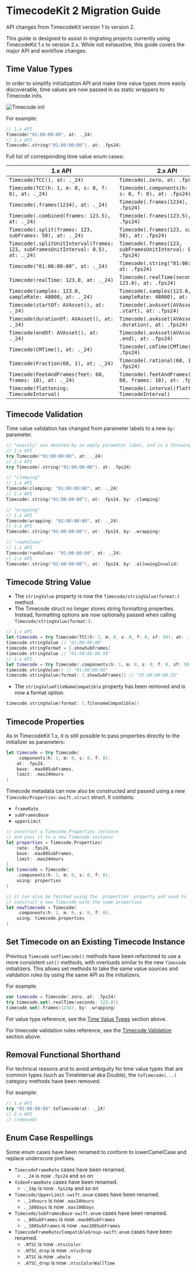 # TimecodeKit 2 Migration Guide

API changes from TimecodeKit version 1 to version 2.

This guide is designed to assist in migrating projects currently using TimecodeKit 1.x to version 2.x. While not exhaustive, this guide covers the major API and workflow changes. 

## Time Value Types

In order to simplify initialization API and make time value types more easily discoverable, time values are now passed in as static wrappers to Timecode inits.

![Timecode init](timecode-init.png)

For example:

```swift
// 1.x API
Timecode("01:00:00:00", at: ._24)
// 2.x API
Timecode(.string("01:00:00:00"), at: .fps24)
```

Full list of corresponding time value enum cases:

| 1.x API                                                   | 2.x API                                                      |
| --------------------------------------------------------- | ------------------------------------------------------------ |
| `Timecode(TCC(), at: ._24)`                               | `Timecode(.zero, at: .fps24)`                                |
| `Timecode(TCC(h: 1, m: 0, s: 0, f: 0), at: ._24)`         | `Timecode(.components(h: 1, m: 0, s: 0, f: 0), at: .fps24)`  |
| `Timecode(.frames(1234), at: ._24)`                       | `Timecode(.frames(1234), at: .fps24)`                        |
| `Timecode(.combined(frames: 123.5), at: ._24)`            | `Timecode(.frames(123.5), at: .fps24)`                       |
| `Timecode(.split(frames: 123, subFrames: 50), at: ._24)`  | `Timecode(.frames(123, subFrames: 50), at: .fps24)`          |
| `Timecode(.splitUnitInterval(frames: 123, subFramesUnitInterval: 0.5), at: ._24)` | `Timecode(.frames(123, subFramesUnitInterval: 0.5), at: .fps24)` |
| `Timecode("01:00:00:00", at: ._24)`                       | `Timecode(.string("01:00:00:00"), at: .fps24)`               |
| `Timecode(realTime: 123.0, at: ._24)`                     | `Timecode(.realTime(seconds: 123.0), at: .fps24)`            |
| `Timecode(samples: 123.0, sampleRate: 48000, at: ._24)`   | `Timecode(.samples(123.0, sampleRate: 48000), at: .fps24)`   |
| `Timecode(startOf: AVAsset(), at: ._24)`                  | `Timecode(.avAsset(AVAsset(), .start), at: .fps24)`          |
| `Timecode(durationOf: AVAsset(), at: ._24)`               | `Timecode(.avAsset(AVAsset(), .duration), at: .fps24)`       |
| `Timecode(endOf: AVAsset(), at: ._24)`                    | `Timecode(.avAsset(AVAsset(), .end), at: .fps24)`            |
| `Timecode(CMTime(), at: ._24)`                            | `Timecode(.cmTime(CMTime()), at: .fps24)`                    |
| `Timecode(Fraction(60, 1), at: ._24)`                     | `Timecode(.rational(60, 1), at: .fps24)`                     |
| `Timecode(FeetAndFrames(feet: 60, frames: 10), at: ._24)` | `Timecode(.feetAndFrames(feet: 60, frames: 10), at: .fps24)` |
| `Timecode(flattening: TimecodeInterval)`                  | `Timecode(.interval(flattening: TimecodeInterval)`           |

## Timecode Validation

Time value validation has changed from parameter labels to a new `by:` parameter.

```swift
// "exactly" was denoted by an empty parameter label, and is a throwing init
// 1.x API
try Timecode("01:00:00:00", at: ._24)
// 2.x API
try Timecode(.string("01:00:00:00"), at: .fps24)

// "clamping"
// 1.x API
Timecode(clamping: "01:00:00:00", at: ._24)
// 2.x API
Timecode(.string("01:00:00:00"), at: .fps24, by: .clamping)

// "wrapping"
// 1.x API
Timecode(wrapping: "01:00:00:00", at: ._24)
// 2.x API
Timecode(.string("01:00:00:00"), at: .fps24, by: .wrapping)

// "rawValues"
// 1.x API
Timecode(rawValues: "01:00:00:00", at: ._24)
// 2.x API
Timecode(.string("01:00:00:00"), at: .fps24, by: .allowingInvalid)
```

## Timecode String Value

- The `stringValue` property is now the ``Timecode/stringValue(format:)`` method.
- The Timecode struct no longer stores string formatting properties. Instead, formatting options are now optionally passed when calling ``Timecode/stringValue(format:)``.

```swift
// 1.x API
let timecode = try Timecode(TCC(h: 1, m: 0, s: 0, f: 0, sf: 50), at: ._24)
timecode.stringValue // "01:00:00:00"
timecode.stringFormat = [.showSubFrames]
timecode.stringValue // "01:00:00:00.50"
// 2.x API
let timecode = try Timecode(.components(h: 1, m: 0, s: 0, f: 0, sf: 50), at: .fps24)
timecode.stringValue() // "01:00:00:00"
timecode.stringValue(format: [.showSubFrames]) // "01:00:00:00.50"
```

- The `stringValueFileNameCompatible` property has been removed and is now a format option.

```swift
timecode.stringValue(format: [.filenameCompatible])
```

## Timecode Properties

As in TimecodeKit 1.x, it is still possible to pass properties directly to the initializer as parameters:

```swift
let timecode = try Timecode(
    .components(h: 1, m: 0, s: 0, f: 0), 
    at: .fps24,
    base: .max80SubFrames,
    limit: .max24Hours
)
```

Timecode metadata can now also be constructed and passed using a new ``Timecode/Properties-swift.struct`` struct. It contains:

- `frameRate`
- `subFramesBase`
- `upperLimit`

```swift
// construct a Timecode.Properties instance
// and pass it to a new Timecode instance
let properties = Timecode.Properties(
    rate: .fps24,
    base: .max80SubFrames,
    limit: .max24Hours
)
let timecode = Timecode(
    .components(h: 1, m: 0, s: 0, f: 0),
    using: properties
)

// it can also be fetched using the `properties` property and used to
// construct a new Timecode with the same properties
let newTimecode = Timecode(
    .components(h: 2, m: 0, s: 0, f: 0),
    using: timecode.properties
)
```

## Set Timecode on an Existing Timecode Instance

Previous `Timecode` `setTimecode()` methods have been refactored to use a more consistent `set()` methods, with overloads similar to the new `Timecode` initializers.
This allows set methods to take the same value sources and validation rules by using the same API as the initializers.

For example:

```swift
var timecode = Timecode(.zero, at: .fps24)
try timecode.set(.realTime(seconds: 123.0))
timecode.set(.frames(1234), by: .wrapping)
```

For value type reference, see the [Time Value Types](#Time-Value-Types) section above.

For timecode validation rules reference, see the [Timecode Validation](#Timecode-Validation) section above.

## Removal Functional Shorthand

For technical reasons and to avoid ambiguity for time value types that are common types (such as TimeInterval aka Double),
the `toTimecode(...)` category methods have been removed.

For example:

```swift
// 1.x API
try "01:00:00:00".toTimecode(at: ._24)
// 2.x API
// (removed)
```

## Enum Case Respellings

Some enum cases have been renamed to conform to lowerCamelCase and replace underscore prefixes.

- ``TimecodeFrameRate`` cases have been renamed.
  - `._24` is now `.fps24` and so on
- ``VideoFrameRate`` cases have been renamed.
  - `._24p` is now `.fps24p` and so on
- ``Timecode/UpperLimit-swift.enum`` cases have been renamed.
  - `._24hours` is now `.max24Hours`
  - `._100days` is now `.max100Days`
- ``Timecode/SubFramesBase-swift.enum`` cases have been renamed.
  - `._80SubFrames` is now `.max80SubFrames`
  - `._100SubFrames` is now `.max100SubFrames`
- ``TimecodeFrameRate/CompatibleGroup-swift.enum`` cases have been renamed.
  - `.NTSC` is now `.ntscColor`
  - `.NTSC_drop` is now `.ntscDrop`
  - `.ATSC` is now `.whole`
  - `.ATSC_drop` is now `.ntscColorWallTime`
